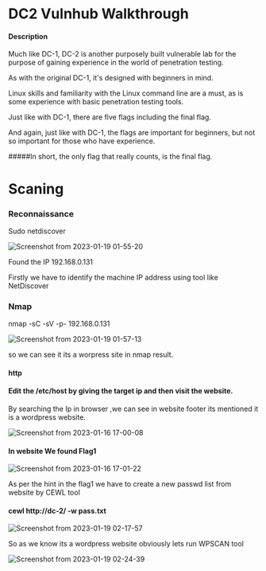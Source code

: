 # DC2 Vulnhub Walkthrough

#### Description

Much like DC-1, DC-2 is another purposely built vulnerable lab for the purpose of gaining experience in the world of penetration testing.

As with the original DC-1, it's designed with beginners in mind.

Linux skills and familiarity with the Linux command line are a must, as is some experience with basic penetration testing tools.

Just like with DC-1, there are five flags including the final flag.

And again, just like with DC-1, the flags are important for beginners, but not so important for those who have experience.

#####In short, the only flag that really counts, is the final flag.


 # Scaning
  
  ### Reconnaissance 
  
Sudo netdiscover


![Screenshot from 2023-01-19 01-55-20](https://user-images.githubusercontent.com/108471951/213287257-c109721a-ccfa-4bd8-aea1-f42411a9f400.png)

Found the IP 192.168.0.131 


Firstly we have to identify the machine IP address using tool like NetDiscover 

### Nmap

nmap -sC -sV -p- 192.168.0.131


![Screenshot from 2023-01-19 01-57-13](https://user-images.githubusercontent.com/108471951/213287521-1a995297-b7d5-4679-a74d-2eb7047c0463.png)

so we can see it its a worpress site in nmap result.


#### http
#### Edit the /etc/host by giving the target ip and then visit the website.


 By searching the Ip in browser ,we can see in website footer its mentioned it is a wordpress website.

![Screenshot from 2023-01-16 17-00-08](https://user-images.githubusercontent.com/108471951/213288183-7462e484-ff1c-4f78-b14a-70669e3c415b.png)




#### In website We found Flag1


![Screenshot from 2023-01-16 17-01-22](https://user-images.githubusercontent.com/108471951/213289621-ccb28013-29c2-4dbf-a771-0626321c8454.png)



As per the hint in the flag1 we have to create a new passwd list from website by CEWL tool

#### cewl http://dc-2/ -w pass.txt

![Screenshot from 2023-01-19 02-17-57](https://user-images.githubusercontent.com/108471951/213291277-1f52d69a-ceca-4e99-b21d-99d1a7fed806.png)


So as we know its a wordpress website obviously lets run WPSCAN tool 

![Screenshot from 2023-01-19 02-24-39](https://user-images.githubusercontent.com/108471951/213292503-55fb0cf3-8a42-4d33-887d-31cfed6f06ac.png)

 
 

